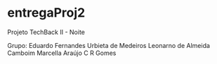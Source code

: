 # entregaProj2
Projeto TechBack II - Noite 

Grupo:
Eduardo Fernandes Urbieta de Medeiros
Leonarno de Almeida Camboim
Marcella Araújo C R Gomes
